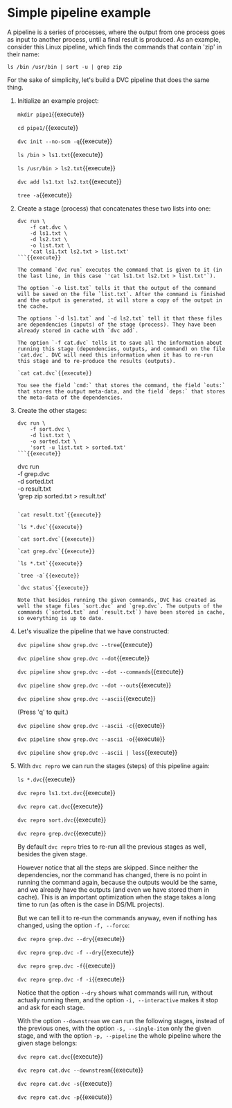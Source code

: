 # Simple pipeline example

A pipeline is a series of processes, where the output from one process
goes as input to another process, until a final result is produced. As
an example, consider this Linux pipeline, which finds the commands
that contain 'zip' in their name:

`ls /bin /usr/bin | sort -u | grep zip`

For the sake of simplicity, let's build a DVC pipeline that does the
same thing.

1. Initialize an example project:

   `mkdir pipe1`{{execute}}
   
   `cd pipe1/`{{execute}}
   
   `dvc init --no-scm -q`{{execute}}
      
   `ls /bin > ls1.txt`{{execute}}
   
   `ls /usr/bin > ls2.txt`{{execute}}
   
   `dvc add ls1.txt ls2.txt`{{execute}}
   
   `tree -a`{{execute}}

2. Create a stage (process) that concatenates these two lists into
   one:
   
   ```
   dvc run \
       -f cat.dvc \
       -d ls1.txt \
       -d ls2.txt \
       -o list.txt \
       'cat ls1.txt ls2.txt > list.txt'
   ```{{execute}}
   
   The command `dvc run` executes the command that is given to it (in
   the last line, in this case `'cat ls1.txt ls2.txt > list.txt'`).
   
   The option `-o list.txt` tells it that the output of the command
   will be saved on the file `list.txt`. After the command is finished
   and the output is generated, it will store a copy of the output in
   the cache.
   
   The options `-d ls1.txt` and `-d ls2.txt` tell it that these files
   are dependencies (inputs) of the stage (process). They have been
   already stored in cache with `dvc add`.
   
   The option `-f cat.dvc` tells it to save all the information about
   running this stage (dependencies, outputs, and command) on the file
   `cat.dvc`. DVC will need this information when it has to re-run
   this stage and to re-produce the results (outputs).
   
   `cat cat.dvc`{{execute}}
   
   You see the field `cmd:` that stores the command, the field `outs:`
   that stores the output meta-data, and the field `deps:` that stores
   the meta-data of the dependencies.
   
3. Create the other stages:

   ```
   dvc run \
       -f sort.dvc \
       -d list.txt \
       -o sorted.txt \
       'sort -u list.txt > sorted.txt'
   ```{{execute}}

   ```
   dvc run \
       -f grep.dvc \
       -d sorted.txt \
       -o result.txt \
       'grep zip sorted.txt > result.txt'
   ```{execute}}

   `cat result.txt`{{execute}}
   
   `ls *.dvc`{{execute}}
   
   `cat sort.dvc`{{execute}}
   
   `cat grep.dvc`{{execute}}
   
   `ls *.txt`{{execute}}
   
   `tree -a`{{execute}}
   
   `dvc status`{{execute}}
   
   Note that besides running the given commands, DVC has created as
   well the stage files `sort.dvc` and `grep.dvc`. The outputs of the
   commands (`sorted.txt` and `result.txt`) have been stored in cache,
   so everything is up to date.

4. Let's visualize the pipeline that we have constructed:

   `dvc pipeline show grep.dvc --tree`{{execute}}

   `dvc pipeline show grep.dvc --dot`{{execute}}
   
   `dvc pipeline show grep.dvc --dot --commands`{{execute}}
   
   `dvc pipeline show grep.dvc --dot --outs`{{execute}}
   
   `dvc pipeline show grep.dvc --ascii`{{execute}}
   
   (Press 'q' to quit.)
   
   `dvc pipeline show grep.dvc --ascii -c`{{execute}}
   
   `dvc pipeline show grep.dvc --ascii -o`{{execute}}
   
   `dvc pipeline show grep.dvc --ascii | less`{{execute}}

5. With `dvc repro` we can run the stages (steps) of this pipeline
   again:
   
   `ls *.dvc`{{execute}}
   
   `dvc repro ls1.txt.dvc`{{execute}}
   
   `dvc repro cat.dvc`{{execute}}
   
   `dvc repro sort.dvc`{{execute}}
   
   `dvc repro grep.dvc`{{execute}}
   
   By default `dvc repro` tries to re-run all the previous stages as
   well, besides the given stage.
   
   However notice that all the steps are skipped. Since neither the
   dependencies, nor the command has changed, there is no point in
   running the command again, because the outputs would be the same,
   and we already have the outputs (and even we have stored them in
   cache). This is an important optimization when the stage takes a
   long time to run (as often is the case in DS/ML projects).
   
   But we can tell it to re-run the commands anyway, even if nothing
   has changed, using the option `-f, --force`:
   
   `dvc repro grep.dvc --dry`{{execute}}
   
   `dvc repro grep.dvc -f --dry`{{execute}}
   
   `dvc repro grep.dvc -f`{{execute}}
   
   `dvc repro grep.dvc -f -i`{{execute}}

   Notice that the option `--dry` shows what commands will run,
   without actually running them, and the option `-i, --interactive`
   makes it stop and ask for each stage.
   
   With the option `--downstream` we can run the following stages,
   instead of the previous ones, with the option `-s, --single-item`
   only the given stage, and with the option `-p, --pipeline` the
   whole pipeline where the given stage belongs:
   
   `dvc repro cat.dvc`{{execute}}
   
   `dvc repro cat.dvc --downstream`{{execute}}

   `dvc repro cat.dvc -s`{{execute}}

   `dvc repro cat.dvc -p`{{execute}}

